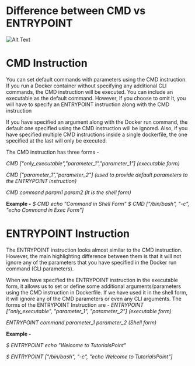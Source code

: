 
# Difference between CMD vs ENTRYPOINT
![Alt Text](https://devopsmania.com/wp-content/uploads/2022/02/benim-696x351.jpg)

# CMD Instruction 
You can set default commands with parameters using the CMD instruction. If you run a Docker
container without specifying any additional CLI commands, the CMD instruction will be executed.
You can include an executable as the default command. However, if you choose to omit it, you will
have to specify an ENTRYPOINT instruction along with the CMD instruction

If you have specified an argument along with the Docker run command, the default one specified
using the CMD instruction will be ignored. Also, if you have specified multiple CMD instructions
inside a single dockerfile, the one specified at the last will only be executed.

The CMD instruction has three forms -

*CMD ["only_executable","parameter_1","parameter_1"] (executable form)*

*CMD ["parameter_1","parameter_2"] (used to provide default parameters to the ENTRYPOINT instruction)*

*CMD command param1 param2 (It is the shell form)*

**Example -**
*$ CMD echo "Command in Shell Form"*
*$ CMD ["/bin/bash", "-c", "echo Command in Exec Form"]*

# ENTRYPOINT Instruction
The ENTRYPOINT instruction looks almost similar to the CMD instruction. However, the main highlighting 
difference between them is that it will not ignore any of the parameters that you have specified in the
Docker run command (CLI parameters).

When we have specified the ENTRYPOINT instruction in the executable form, it allows us to set or define
some additional arguments/parameters using the CMD instruction in Dockerfile. If we have used it in the
shell form, it will ignore any of the CMD parameters or even any CLI arguments.
The forms of the ENTRYPOINT Instruction are -
*ENTRYPOINT ["only_executable", "parameter_1", "parameter_2"] (executable form)*

*ENTRYPOINT command parameter_1 parameter_2 (Shell form)*

**Example -**

*$ ENTRYPOINT echo "Welcome to TutorialsPoint"*

*$ ENTRYPOINT ["/bin/bash", "-c", "echo Welcome to TutorialsPoint"]*



